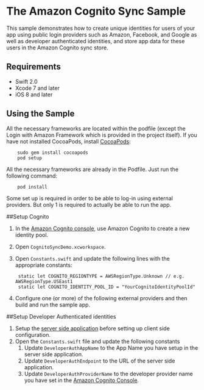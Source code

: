 # The Amazon Cognito Sync Sample

This sample demonstrates how to create unique identities for users of your app using public login providers such as Amazon, Facebook, and Google as well as developer authenticated identities, and store app data for these users in the Amazon Cognito sync store.

## Requirements

* Swift 2.0
* Xcode 7 and later
* iOS 8 and later

## Using the Sample

All the necessary frameworks are located within the podfile (except the Login with Amazon Framework which is provided in the project itself). If you have not installed CocoaPods, install [CocoaPods](http://cocoapods.org):

		sudo gem install cocoapods
		pod setup

All the necessary frameworks are already in the Podfile. Just run the following command:

		pod install

Some set up is required in order to be able to log-in using external providers. But only 1 is required to actually be able to run the app.

##Setup Cognito

1. In the [Amazon Cognito console](https://console.aws.amazon.com/cognito/), use Amazon Cognito to create a new identity pool.

1. Open `CognitoSyncDemo.xcworkspace`.

1. Open `Constants.swift` and update the following lines with the appropriate constants:

        static let COGNITO_REGIONTYPE = AWSRegionType.Unknown // e.g. AWSRegionType.USEast1
        static let COGNITO_IDENTITY_POOL_ID = "YourCognitoIdentityPoolId"

1. Configure one (or more) of the following external providers and then build and run the sample app.

##Setup Developer Authenticated identities
1. Setup the [server side application](https://github.com/awslabs/amazon-cognito-developer-authentication-sample) before setting up client side configuration.
1. Open the `Constants.swift` file and update the following constants
	1. Update `DeveloperAuthAppName` to the App Name you have setup in the server side application.
	1. Update `DeveloperAuthEndpoint` to the URL of the server side application.
	1. Update `DeveloperAuthProviderName` to the developer provider name you have set in the [Amazon Cognito Console](https://console.aws.amazon.com/cognito/).
